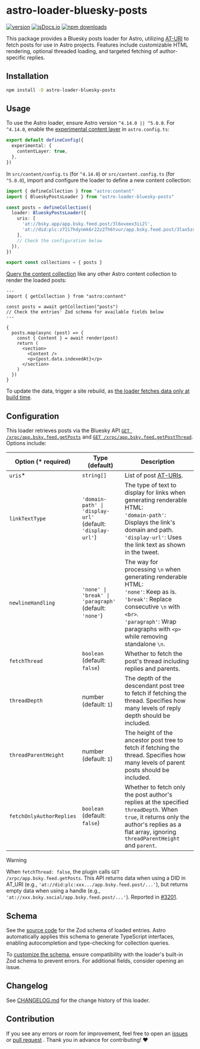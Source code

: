 # astro-loader-bluesky-posts

[![version][version-badge]][version-link]
[![jsDocs.io][jsdocs-src]][jsdocs-href]
[![npm downloads][npm-downloads-src]][npm-downloads-href]

This package provides a Bluesky posts loader for Astro, utilizing [AT-URI](https://atproto.com/specs/at-uri-scheme) to fetch posts for use in Astro projects. Features include customizable HTML rendering, optional threaded loading, and targeted fetching of author-specific replies.

## Installation

```sh
npm install -D astro-loader-bluesky-posts
```

## Usage

To use the Astro loader, ensure Astro version `^4.14.0 || ^5.0.0`. For `^4.14.0`, enable the [experimental content layer](https://v4.docs.astro.build/en/reference/configuration-reference/#experimentalcontentlayer) in `astro.config.ts`:

```ts
export default defineConfig({
  experimental: {
    contentLayer: true,
  },
})
```

In `src/content/config.ts` (for `^4.14.0`) or `src/content.config.ts` (for `^5.0.0`), import and configure the loader to define a new content collection:

```ts
import { defineCollection } from "astro:content"
import { BlueskyPostsLoader } from "astro-loader-bluesky-posts"

const posts = defineCollection({
  loader: BlueskyPostsLoader({
    uris: [
      'at://bsky.app/app.bsky.feed.post/3l6oveex3ii2l',
      'at://did:plc:z72i7hdynmk6r22z27h6tvur/app.bsky.feed.post/3lax5zxh7bc2p'
    ],
    // Check the configuration below
  }),
})

export const collections = { posts }
```

[Query the content collection](https://docs.astro.build/en/guides/content-collections/#querying-collections) like any other Astro content collection to render the loaded posts:

```astro
---
import { getCollection } from "astro:content"

const posts = await getCollection("posts")
// Check the entries' Zod schema for available fields below
---

{
  posts.map(async (post) => {
    const { Content } = await render(post)
    return (
      <section>
        <Content />
        <p>{post.data.indexedAt}</p>
      </section>
    )
  })
}
```

To update the data, trigger a site rebuild, as [the loader fetches data only at build time](https://docs.astro.build/en/reference/content-loader-reference/#object-loaders).

## Configuration

This loader retrieves posts via the Bluesky API [`GET /xrpc/app.bsky.feed.getPosts`](https://docs.bsky.app/docs/api/app-bsky-feed-get-posts) and [`GET /xrpc/app.bsky.feed.getPostThread`](https://docs.bsky.app/docs/api/app-bsky-feed-get-post-thread). Options include:

| Option (* required)      | Type (default)                                              | Description                                                                                                                                                                                                            |
| ------------------------ | ----------------------------------------------------------- | ---------------------------------------------------------------------------------------------------------------------------------------------------------------------------------------------------------------------- |
| `uris`*                  | `string[]`                                                  | List of post [AT-URIs](https://atproto.com/specs/at-uri-scheme).                                                                                                                                                       |
| `linkTextType`           | `'domain-path' \| 'display-url'` (default: `'display-url'`) | The type of text to display for links when generating renderable HTML:<br>`'domain-path'`: Displays the link's domain and path.<br>`'display-url'`: Uses the link text as shown in the tweet.                          |
| `newlineHandling`        | `'none' \| 'break' \| 'paragraph'` (default: `'none'`)      | The way for processing `\n` when generating renderable HTML:<br>`'none'`: Keep as is.<br>`'break'`: Replace consecutive `\n` with `<br>`.<br>`'paragraph'`: Wrap paragraphs with `<p>` while removing standalone `\n`. |
| `fetchThread`            | `boolean` (default: `false`)                                | Whether to fetch the post's thread including replies and parents.                                                                                                                                                      |
| `threadDepth`            | number (default: `1`)                                       | The depth of the descendant post tree to fetch if fetching the thread. Specifies how many levels of reply depth should be included.                                                                                    |
| `threadParentHeight`     | number (default: `1`)                                       | The height of the ancestor post tree to fetch if fetching the thread. Specifies how many levels of parent posts should be included.                                                                                    |
| `fetchOnlyAuthorReplies` | `boolean` (default: `false`)                                | Whether to fetch only the post author's replies at the specified `threadDepth`. When `true`, it returns only the author's replies as a flat array, ignoring `threadParentHeight` and `parent`.                         |

> [!WARNING]  
> When `fetchThread: false`, the plugin calls `GET /xrpc/app.bsky.feed.getPosts`. This API returns data when using a DID in AT_URI (e.g., `'at://did:plc:xxx.../app.bsky.feed.post/...'`), but returns empty data when using a handle (e.g., `'at://xxx.bsky.social/app.bsky.feed.post/...'`). Reported in [#3201](https://github.com/bluesky-social/atproto/issues/3201).

## Schema

See the [source code](https://github.com/lin-stephanie/astro-loaders/blob/main/packages/astro-loader-bluesky-posts/src/schema.ts) for the Zod schema of loaded entries. Astro automatically applies this schema to generate TypeScript interfaces, enabling autocompletion and type-checking for collection queries.

To [customize the schema](https://docs.astro.build/en/guides/content-collections/#defining-the-collection-schema), ensure compatibility with the loader's built-in Zod schema to prevent errors. For additional fields, consider opening an issue.

## Changelog

See [CHANGELOG.md](https://github.com/lin-stephanie/astro-loaders/blob/main/packages/astro-loader-bluesky-posts/CHANGELOG.md) for the change history of this loader.

## Contribution

If you see any errors or room for improvement, feel free to open an [issues](https://github.com/lin-stephanie/astro-loaders/issues) or [pull request](https://github.com/lin-stephanie/astro-loaders/pulls) . Thank you in advance for contributing! ❤️

<!-- Badges -->

[version-badge]: https://img.shields.io/npm/v/astro-loader-bluesky-posts?label=release&style=flat&colorA=080f12&colorB=f87171
[version-link]: https://www.npmjs.com/package/astro-loader-bluesky-posts
[jsdocs-src]: https://img.shields.io/badge/jsdocs-reference-080f12?style=flat&colorA=080f12&colorB=f87171
[jsdocs-href]: https://www.jsdocs.io/package/astro-loader-bluesky-posts
[npm-downloads-src]: https://img.shields.io/npm/dm/astro-loader-bluesky-posts?style=flat&colorA=080f12&colorB=f87171
[npm-downloads-href]: https://npmjs.com/package/astro-loader-bluesky-posts
